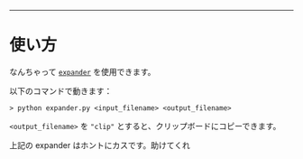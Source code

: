 _____

# 使い方

なんちゃって [`expander`](https://github.com/titanium-22/Library_py/blob/main/expander.py) を使用できます。

以下のコマンドで動きます：

`> python expander.py <input_filename> <output_filename>`


`<output_filename>` を `"clip"` とすると、クリップボードにコピーできます。

上記の expander はホントにカスです。助けてくれ

